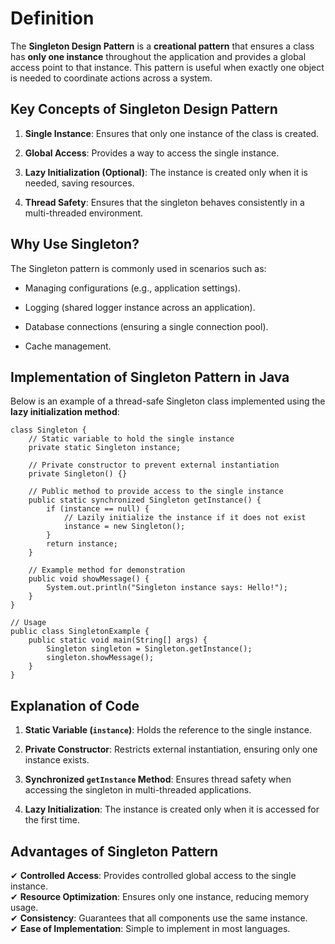 # Definition

The **Singleton Design Pattern** is a **creational pattern** that ensures a class has **only one instance** throughout the application and provides a global access point to that instance. This pattern is useful when exactly one object is needed to coordinate actions across a system.

## **Key Concepts of Singleton Design Pattern**

1.  **Single Instance**: Ensures that only one instance of the class is created.
    
2.  **Global Access**: Provides a way to access the single instance.
    
3.  **Lazy Initialization (Optional)**: The instance is created only when it is needed, saving resources.
    
4.  **Thread Safety**: Ensures that the singleton behaves consistently in a multi-threaded environment.
    

## **Why Use Singleton?**

The Singleton pattern is commonly used in scenarios such as:

-   Managing configurations (e.g., application settings).
    
-   Logging (shared logger instance across an application).
    
-   Database connections (ensuring a single connection pool).
    
-   Cache management.
    

## **Implementation of Singleton Pattern in Java**

Below is an example of a thread-safe Singleton class implemented using the **lazy initialization method**:


    class Singleton {
        // Static variable to hold the single instance
        private static Singleton instance;
    
        // Private constructor to prevent external instantiation
        private Singleton() {}
    
        // Public method to provide access to the single instance
        public static synchronized Singleton getInstance() {
            if (instance == null) {
                // Lazily initialize the instance if it does not exist
                instance = new Singleton();
            }
            return instance;
        }
    
        // Example method for demonstration
        public void showMessage() {
            System.out.println("Singleton instance says: Hello!");
        }
    }
    
    // Usage
    public class SingletonExample {
        public static void main(String[] args) {
            Singleton singleton = Singleton.getInstance();
            singleton.showMessage();
        }
    }

## Explanation of Code

1.  **Static Variable (`instance`)**: Holds the reference to the single instance.
    
2.  **Private Constructor**: Restricts external instantiation, ensuring only one instance exists.
    
3.  **Synchronized `getInstance` Method**: Ensures thread safety when accessing the singleton in multi-threaded applications.
    
4.  **Lazy Initialization**: The instance is created only when it is accessed for the first time.
    

## **Advantages of Singleton Pattern**

✔ **Controlled Access**: Provides controlled global access to the single instance.  
✔ **Resource Optimization**: Ensures only one instance, reducing memory usage.  
✔ **Consistency**: Guarantees that all components use the same instance.  
✔ **Ease of Implementation**: Simple to implement in most languages.

